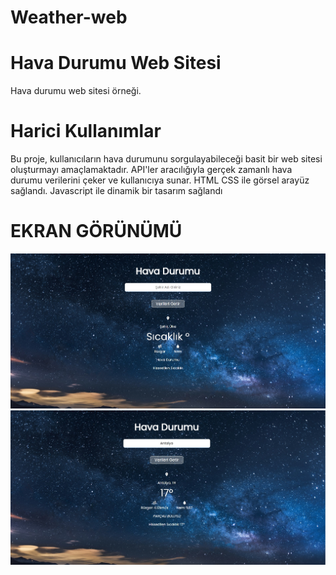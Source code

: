# Weather-web
<h1> Hava Durumu Web Sitesi</h1>

Hava durumu web sitesi örneği.


<h1> Harici Kullanımlar </h1>

Bu proje, kullanıcıların hava durumunu sorgulayabileceği basit bir web sitesi oluşturmayı amaçlamaktadır. API'ler aracılığıyla gerçek zamanlı hava durumu verilerini çeker ve kullanıcıya sunar.
HTML CSS ile görsel arayüz sağlandı. 
Javascript ile dinamik bir tasarım sağlandı

<h1> EKRAN GÖRÜNÜMÜ</h1>

![](weather.png)
![](havaant.png)